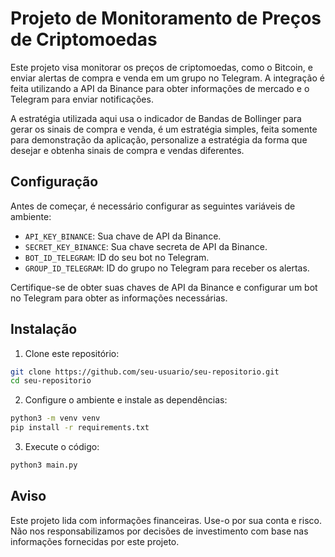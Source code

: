 # Projeto de Monitoramento de Preços de Criptomoedas

Este projeto visa monitorar os preços de criptomoedas, como o Bitcoin, e enviar alertas de compra e venda em um grupo no Telegram. A integração é feita utilizando a API da Binance para obter informações de mercado e o Telegram para enviar notificações.

A estratégia utilizada aqui usa o indicador de Bandas de Bollinger para gerar os sinais de compra e venda, é um estratégia simples, feita somente para demonstração da aplicação, personalize a estratégia da forma que desejar e obtenha sinais de compra e vendas diferentes.

## Configuração

Antes de começar, é necessário configurar as seguintes variáveis de ambiente:

- `API_KEY_BINANCE`: Sua chave de API da Binance.
- `SECRET_KEY_BINANCE`: Sua chave secreta de API da Binance.
- `BOT_ID_TELEGRAM`: ID do seu bot no Telegram.
- `GROUP_ID_TELEGRAM`: ID do grupo no Telegram para receber os alertas.

Certifique-se de obter suas chaves de API da Binance e configurar um bot no Telegram para obter as informações necessárias.

## Instalação

1. Clone este repositório:

```bash
git clone https://github.com/seu-usuario/seu-repositorio.git
cd seu-repositorio
```

2. Configure o ambiente e instale as dependências:

```bash
python3 -m venv venv
pip install -r requirements.txt
```

3. Execute o código:

```bash
python3 main.py
```

## Aviso

Este projeto lida com informações financeiras. Use-o por sua conta e risco. Não nos responsabilizamos por decisões de investimento com base nas informações fornecidas por este projeto.
